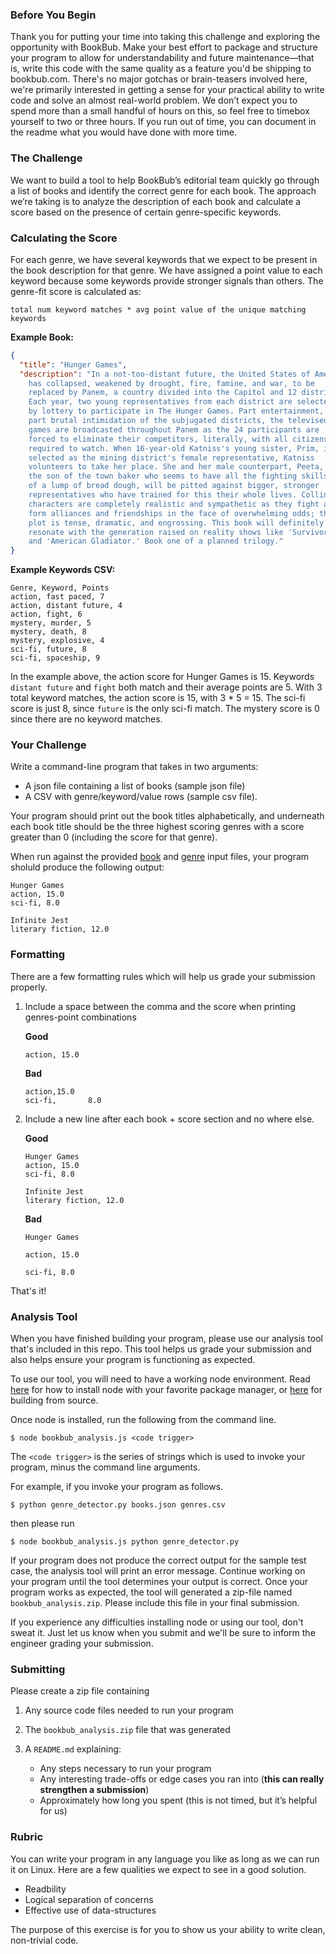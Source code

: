 ### Before You Begin

Thank you for putting your time into taking this challenge and exploring the opportunity with BookBub. Make your best effort to package and structure your program to allow for understandability and future maintenance—that is, write this code with the same quality as a feature you'd be shipping to bookbub.com. There's no major gotchas or brain-teasers involved here, we're primarily interested in getting a sense for your practical ability to write code and solve an almost real-world problem. We don’t expect you to spend more than a small handful of hours on this, so feel free to timebox yourself to two or three hours. If you run out of time, you can document in the readme what you would have done with more time.

### The Challenge

We want to build a tool to help BookBub’s editorial team quickly go through a list of books and identify the correct genre for each book. The approach we’re taking is to analyze the description of each book and calculate a score based on the presence of certain genre-specific keywords.

### Calculating the Score

For each genre, we have several keywords that we expect to be present in the book description for that genre. We have assigned a point value to each keyword because some keywords provide stronger signals than others. The genre-fit score is calculated as:

`total num keyword matches * avg point value of the unique matching keywords`

**Example Book:**

```json
{
  "title": "Hunger Games",
  "description": "In a not-too-distant future, the United States of America
    has collapsed, weakened by drought, fire, famine, and war, to be
    replaced by Panem, a country divided into the Capitol and 12 districts.
    Each year, two young representatives from each district are selected
    by lottery to participate in The Hunger Games. Part entertainment,
    part brutal intimidation of the subjugated districts, the televised
    games are broadcasted throughout Panem as the 24 participants are
    forced to eliminate their competitors, literally, with all citizens
    required to watch. When 16-year-old Katniss's young sister, Prim, is
    selected as the mining district's female representative, Katniss
    volunteers to take her place. She and her male counterpart, Peeta,
    the son of the town baker who seems to have all the fighting skills
    of a lump of bread dough, will be pitted against bigger, stronger
    representatives who have trained for this their whole lives. Collins's
    characters are completely realistic and sympathetic as they fight and
    form alliances and friendships in the face of overwhelming odds; the
    plot is tense, dramatic, and engrossing. This book will definitely
    resonate with the generation raised on reality shows like 'Survivor'
    and 'American Gladiator.' Book one of a planned trilogy."
}
```

**Example Keywords CSV:**

```csv
Genre, Keyword, Points
action, fast paced, 7
action, distant future, 4
action, fight, 6
mystery, murder, 5
mystery, death, 8
mystery, explosive, 4
sci-fi, future, 8
sci-fi, spaceship, 9
```

In the example above, the action score for Hunger Games is 15. Keywords `distant future` and `fight` both match and their average points are 5. With 3 total keyword matches, the action score is 15, with 3 * 5 = 15. The sci-fi score is just 8, since `future` is the only sci-fi match. The mystery score is 0 since there are no keyword matches.

### Your Challenge

Write a command-line program that takes in two arguments:
* A json file containing a list of books (sample json file)
* A CSV with genre/keyword/value rows (sample csv file).

Your program should print out the book titles alphabetically, and underneath each book title should be the three highest scoring genres with a score greater than 0 (including the score for that genre).

When run against the provided [book](sample_book_json.json) and [genre](sample_genre_keyword_value.csv) input files, your program sholuld produce the following output:

```
Hunger Games
action, 15.0
sci-fi, 8.0

Infinite Jest
literary fiction, 12.0

```

### Formatting

There are a few formatting rules which will help us grade your submission properly.

1. Include a space between the comma and the score when printing genres-point combinations

    **Good**
    ```
    action, 15.0
    ```

    **Bad**

    ```
    action,15.0
    sci-fi,       8.0
    ```

1. Include a new line after each book + score section and no where else.

    **Good**

    ```
    Hunger Games
    action, 15.0
    sci-fi, 8.0

    Infinite Jest
    literary fiction, 12.0

    ```

    **Bad**
    ```
    Hunger Games

    action, 15.0

    sci-fi, 8.0
    ```

That's it!

### Analysis Tool

When you have finished building your program, please use our analysis tool that's included in this repo. This tool helps us grade your submission and also helps ensure your program is functioning as expected.

To use our tool, you will need to have a working node environment. Read [here](https://nodejs.org/en/download/package-manager) for how to install node with your favorite package manager, or [here](https://nodejs.org/en/download) for building from source.

Once node is installed, run the following from the command line.

`$ node bookbub_analysis.js <code trigger>`

The `<code trigger>` is the series of strings which is used to invoke your program, minus the command line arguments.

For example, if you invoke your program as follows.

`$ python genre_detector.py books.json genres.csv`

then please run

`$ node bookbub_analysis.js python genre_detector.py`

If your program does not produce the correct output for the sample test case, the analysis tool will print an error message. Continue working on your program until the tool determines your output is correct. Once your program works as expected, the tool will generated a zip-file named `bookbub_analysis.zip`. Please include this file in your final submission.

If you experience any difficulties installing node or using our tool, don't sweat it. Just let us know when you submit and we'll be sure to inform the engineer grading your submission.

### Submitting

Please create a zip file containing
1. Any source code files needed to run your program

1. The `bookbub_analysis.zip` file that was generated

1. A `README.md` explaining:
    * Any steps necessary to run your program
    * Any interesting trade-offs or edge cases you ran into (**this can really strengthen a submission**)
    * Approximately how long you spent (this is not timed, but it’s helpful for us)


### Rubric

You can write your program in any language you like as long as we can run it on Linux. Here are a few qualities we expect to see in a good solution.

* Readbility
* Logical separation of concerns
* Effective use of data-structures

The purpose of this exercise is for you to show us your ability to write clean, non-trivial code.
